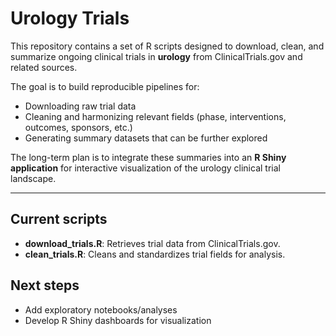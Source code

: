 # Urology Trials

This repository contains a set of R scripts designed to download, clean, and summarize ongoing clinical trials in **urology** from ClinicalTrials.gov and related sources.  

The goal is to build reproducible pipelines for:  
- Downloading raw trial data  
- Cleaning and harmonizing relevant fields (phase, interventions, outcomes, sponsors, etc.)  
- Generating summary datasets that can be further explored  

The long-term plan is to integrate these summaries into an **R Shiny application** for interactive visualization of the urology clinical trial landscape.  

---

## Current scripts
- **download_trials.R**: Retrieves trial data from ClinicalTrials.gov.  
- **clean_trials.R**: Cleans and standardizes trial fields for analysis.  

## Next steps
- Add exploratory notebooks/analyses  
- Develop R Shiny dashboards for visualization  

